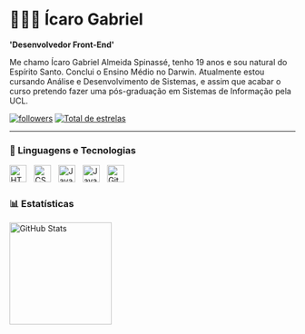 # 🧑🏻‍💻 Ícaro Gabriel

**'Desenvolvedor Front-End'**

Me chamo Ícaro Gabriel Almeida Spinassé, tenho 19 anos e sou natural do Espírito Santo. Conclui o Ensino Médio no Darwin. Atualmente estou cursando Análise e Desenvolvimento de Sistemas, e assim que acabar o curso pretendo fazer uma pós-graduação em Sistemas de Informação pela UCL.

<p align="left">
        <a href="https://github.com/icarogabriel-dev?tab=followers">
            <img alt="followers" title="Me siga no GitHub" src="https://custom-icon-badges.demolab.com/github/followers/icarogabriel-dev?color=267ad3&labelColor=1155ba&style=for-the-badge&logo=github-add&label=seguidores&logoColor=white"/></a>
        <a href="https://github.com/icarogabriel-dev?tab=repositories&sort=stargazers">
            <img alt="Total de estrelas" title="Total de estrelas GitHub" src="https://custom-icon-badges.demolab.com/github/stars/icarogabriel-dev?color=55960c&style=for-the-badge&labelColor=488207&logo=star&label=estrelas"/></a>
</p>

---

### 🤖 Linguagens e Tecnologias


<img
    align="left"
    alt="HTML"
    title="HTML"
    width="30px"
    style="padding-right: 10px;"
    src="https://cdn.jsdelivr.net/gh/devicons/devicon@latest/icons/html5/html5-original.svg"
/>

<img 
    align="left"
    alt="CSS"
    title="CSS"
    width="30px"
    style="padding-right: 10px;"
    src="https://cdn.jsdelivr.net/gh/devicons/devicon@latest/icons/css3/css3-original.svg"
/>
          
<img 
    align="left"
    alt="JavaScript"
    title="JavaScript"
    width="30px"
    style="padding-right: 10px;"
    src="https://cdn.jsdelivr.net/gh/devicons/devicon@latest/icons/javascript/javascript-original.svg" 
/>

<img
    align="left"
    alt="JavaScript"
    title="JavaScript"
    width="30px"
    style="padding-right: 10px;"
    src="https://cdn.jsdelivr.net/gh/devicons/devicon@latest/icons/react/react-original.svg" 
/>
          

<img
    align="left"
    alt="Git"
    title="Git"
    width="30px"
    style="padding-right: 10px;"
    src="https://cdn.jsdelivr.net/gh/devicons/devicon@latest/icons/git/git-original.svg" 
/>

<br/>
<br/>

### 📊 Estatísticas

<img
    align="left"
    alt="GitHub Stats"
    height="180"
    style="padding-right: 10px;"
    src="https://github-readme-stats.vercel.app/api?username=icarogabriel-dev&show_icons=true&theme=tokyonight&include_all_commits=true&locale=pt-br"
/>





          
          
          
          

